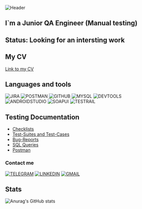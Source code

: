 ![Header](https://github.com/AAstashko/AAstashko/blob/main/assets/Neon_gif_2.gif)

## I`m a Junior QA Engineer (Manual testing)

## Status: Looking for an intersting work

## My CV
[Link to my CV](https://drive.google.com/file/d/1CZSAGoHEaNtabvpy9jxiaLjl44hSzYPy/view?usp=share_link)

## Languages and tools
![JIRA](https://img.shields.io/badge/Jira-090909?style=for-the-badge&logo=jira&logoColor=136be1)
![POSTMAN](https://img.shields.io/badge/Postman-090909?style=for-the-badge&logo=postman&logoColor=f76935)
![GITHUB](https://img.shields.io/badge/Github-090909?style=for-the-badge&logo=github&logoColor=8cc4d7)
![MYSQL](https://img.shields.io/badge/MySQL-090909?style=for-the-badge&logo=MySQL&logoColor=71b556)
![DEVTOOLS](https://img.shields.io/badge/DevTools-090909?style=for-the-badge&logo=googlechrome&logoColor=7d5fa6)
![ANDROIDSTUDIO](https://img.shields.io/badge/AndroidStudio-090909?style=for-the-badge&logo=androidstudio&logoColor=3ad07d)
![SOAPUI](https://img.shields.io/badge/SoapUI-090909?style=for-the-badge&logo=Soapui&logoColor=71b556)
![TESTRAIL](https://img.shields.io/badge/TestRail-090909?style=for-the-badge&logo=testrail&logoColor=71b556)

## Testing Documentation
- [Checklists](https://github.com/AAstashko/Checklists)
- [Test-Suites and Test-Cases](https://github.com/AAstashko/Test-Suites-and-Test-Cases)
- [Bug-Reports](https://github.com/AAstashko/Bug-Reports)
- [SQL Queries](https://github.com/AAstashko/SQL-Queries)
- [Postman](https://github.com/AAstashko/Postman)

### Contact me
[![TELEGRAM](https://img.shields.io/badge/Telegram-090909?style=for-the-badge&logo=telegram&logoColor=31a5db)](https://t.me/trollentino/)
[![LINKEDIN](https://img.shields.io/badge/Linkedin-090909?style=for-the-badge&logo=linkedin&logoColor=0073b1)](https://www.linkedin.com/in/alexander-astashko?lipi=urn%3Ali%3Apage%3Ad_flagship3_profile_view_base_contact_details%3BddYQow4OT5GKCnWrJ0FHwQ%3D%3D)
[![GMAIL](https://img.shields.io/badge/Mail-090909?style=for-the-badge&logo=gmail&logoColor=f70000)](mailto:astashko.a@gmail.com/)

## Stats
![Anurag's GitHub stats](https://github-readme-stats.vercel.app/api?username=AAstashko&theme=midnight-purple&show_icons=true)
